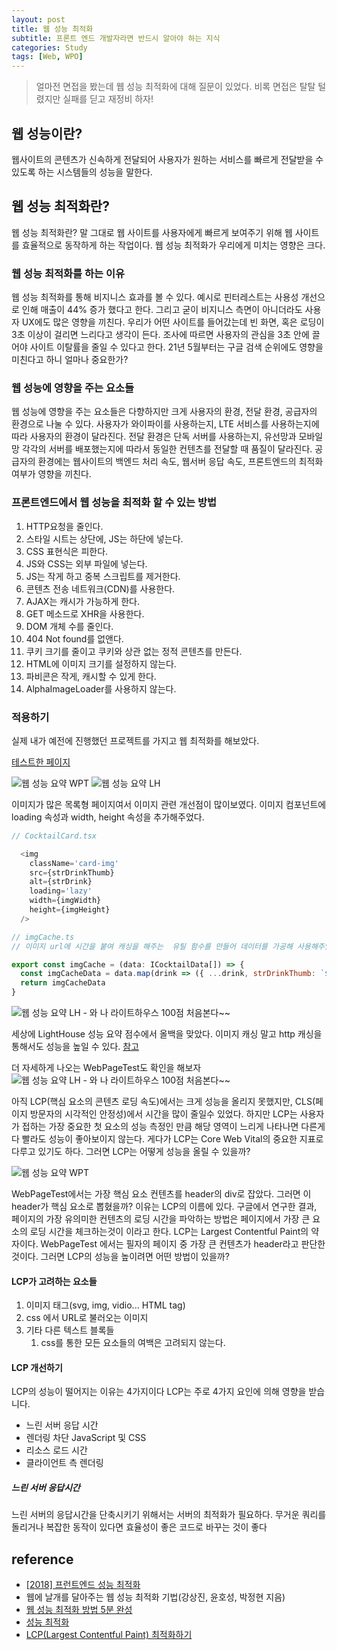 ```yaml
---
layout: post
title: 웹 성능 최적화
subtitle: 프론트 엔드 개발자라면 반드시 알아야 하는 지식
categories: Study
tags: [Web, WPO]
---
```


> 얼마전 면접을 봤는데 웹 성능 최적화에 대해 질문이 있었다. 비록 면접은 탈탈 털렸지만 실패를 딛고 재정비 하자!

## 웹 성능이란?

웹사이트의 콘텐츠가 신속하게 전달되어 사용자가 원하는 서비스를 빠르게 전달받을 수 있도록 하는 시스템들의 성능을 말한다.

## 웹 성능 최적화란?

웹 성능 최적화란? 말 그대로 웹 사이트를 사용자에게 빠르게 보여주기 위해 웹 사이트를 효율적으로 동작하게 하는 작업이다. 웹 성능 최적화가 우리에게 미치는 영향은 크다.

### 웹 성능 최적화를 하는 이유

웹 성능 최적화를 통해 비지니스 효과를 볼 수 있다. 예시로 핀터레스트는 사용성 개선으로 인해 매출이 44% 증가 했다고 한다.
그리고 굳이 비지니스 측면이 아니더라도 사용자 UX에도 많은 영향을 끼친다. 우리가 어떤 사이트를 들어갔는데 빈 화면, 혹은 로딩이 3초 이상이 걸리면 느리다고 생각이 든다. 조사에 따르면 사용자의 관심을 3초 안에 끌어야 사이트 이탈률을 줄일 수 있다고 한다. 21년 5월부터는 구글 검색 순위에도 영향을 미친다고 하니 얼마나 중요한가?

### 웹 성능에 영향을 주는 요소들

웹 성능에 영향을 주는 요소들은 다향하지만 크게 사용자의 환경, 전달 환경, 공급자의 환경으로 나눌 수 있다. 사용자가 와이파이를 사용하는지, LTE 서비스를 사용하는지에 따라 사용자의 환경이 달라진다. 전달 환경은 단독 서버를 사용하는지, 유선망과 모바일망 각각의 서버를 배포했는지에 따라서 동일한 컨텐츠를 전달할 때 품질이 달라진다. 공급자의 환경에는 웹사이트의 백엔드 처리 속도, 웹서버 응답 속도, 프론트엔드의 최적화 여부가 영향을 끼친다.

### 프론트엔드에서 웹 성능을 최적화 할 수 있는 방법

1. HTTP요청을 줄인다.
2. 스타일 시트는 상단에, JS는 하단에 넣는다.
3. CSS 표현식은 피한다.
4. JS와 CSS는 외부 파일에 넣는다.
5. JS는 작게 하고 중복 스크립트를 제거한다.
6. 콘텐츠 전송 네트워크(CDN)를 사용한다.
7. AJAX는 캐시가 가능하게 한다.
8. GET 메소드로 XHR을 사용한다.
9. DOM 개체 수를 줄인다.
10. 404 Not found를 없앤다.
11. 쿠키 크기를 줄이고 쿠키와 상관 없는 정적 콘텐츠를 만든다.
12. HTML에 이미지 크기를 설정하지 않는다.
13. 파비콘은 작게, 캐시할 수 있게 한다.
14. AlphaImageLoader를 사용하지 않는다.

### 적용하기

실제 내가 예전에 진행했던 프로젝트를 가지고 웹 최적화를 해보았다.

[테스트한 페이지](https://eunjin0212.github.io/React-CocktailRecipe/)

![웹 성능 요약 WPT](/assets/images/posts/wpo_test_01.png)
![웹 성능 요약 LH](/assets/images/posts/wpo_test_02.png)

이미지가 많은 목록형 페이지여서 이미지 관련 개선점이 많이보였다.
이미지 컴포넌트에 loading 속성과 width, height 속성을 추가해주었다.

```js
// CocktailCard.tsx

  <img 
    className='card-img' 
    src={strDrinkThumb}
    alt={strDrink}
    loading='lazy'
    width={imgWidth}
    height={imgHeight}
  />
```

```js
// imgCache.ts
// 이미지 url에 시간을 붙여 캐싱을 해주는  유틸 함수를 만들어 데이터를 가공해 사용해주었다.

export const imgCache = (data: ICocktailData[]) => {
  const imgCacheData = data.map(drink => ({ ...drink, strDrinkThumb: `${drink.strDrinkThumb}?${new Date().getTime()}` }))
  return imgCacheData
}
```

![웹 성능 요약 LH - 와 나 라이트하우스 100점 처음본다~~](/assets/images/posts/wpo_test_03.png)

세상에 LightHouse 성능 요약 점수에서 올백을 맞았다.
이미지 캐싱 말고 http 캐싱을 통해서도 성능을 높일 수 있다. [참고](https://developer.chrome.com/docs/lighthouse/performance/uses-long-cache-ttl/?utm_source=lighthouse&utm_medium=devtools#how-to-cache-static-resources-using-http-caching)

더 자세하게 나오는 WebPageTest도 확인을 해보자
![웹 성능 요약 LH - 와 나 라이트하우스 100점 처음본다~~](/assets/images/posts/wpo_test_04.png)

아직 LCP(핵심 요소의 콘텐츠 로딩 속도)에서는 크게 성능을 올리지 못했지만, CLS(페이지 방문자의 시각적인 안정성)에서 시간을 많이 줄일수 있었다.
하지만 LCP는 사용자가 접하는 가장 중요한 첫 요소의 성능 측정인 만큼 해당 영역이 느리게 나타나면 다른게 다 빨라도 성능이 좋아보이지 않는다. 게다가 LCP는 Core Web Vital의 중요한 지표로 다루고 있기도 하다.
그러면 LCP는 어떻게 성능을 올릴 수 있을까?

![웹 성능 요약 WPT](/assets/images/posts/wpo_test_05.png)

WebPageTest에서는 가장 핵심 요소 컨텐츠를 header의 div로 잡았다. 그러면 이 header가 핵심 요소로 뽑혔을까?
이유는 LCP의 이름에 있다. 구글에서 연구한 결과, 페이지의 가장 유의미한 컨텐츠의 로딩 시간을 파악하는 방법은 페이지에서 가장 큰 요소의 로딩 시간을 체크하는것이 이라고 한다.
LCP는 Largest Contentful Paint의 약자이다. WebPageTest 에서는 필자의 페이지 중 가장 큰 컨텐츠가 header라고 판단한 것이다.
그러면 LCP의 성능을 높이려면 어떤 방법이 있을까?

#### LCP가 고려하는 요소들

1. 이미지 태그(svg, img, vidio... HTML tag)
2. css 에서 URL로 불러오는 이미지
3. 기타 다른 텍스트 블록들
   1. css를 통한 모든 요소들의 여백은 고려되지 않는다.

#### LCP 개선하기

LCP의 성능이 떨어지는 이유는 4가지이다
LCP는 주로 4가지 요인에 의해 영향을 받습니다.

- 느린 서버 응답 시간
- 렌더링 차단 JavaScript 및 CSS
- 리소스 로드 시간
- 클라이언트 측 렌더링

##### 느린 서버 응답시간

느린 서버의 응답시간을 단축시키기 위해서는 서버의 최적화가 필요하다. 무거운 쿼리를 돌리거나 복잡한 동작이 있다면 효율성이 좋은 코드로 바꾸는 것이 좋다

## reference

- [[2018] 프런트엔드 성능 최적화](https://youtu.be/G1IWq2blu8c)
- 웹에 날개를 달아주는 웹 성능 최적화 기법(강상진, 윤호성, 박정현 지음)
- [웹 성능 최적화 방법 5분 완성](https://velog.io/@hsecode/%EC%B5%9C%EC%A0%81%ED%99%94-%EC%9B%B9-%EC%84%B1%EB%8A%A5-%EC%B5%9C%EC%A0%81%ED%99%94-%EB%B0%A9%EB%B2%95-5%EB%B6%84-%EC%99%84%EC%84%B1)
- [성능 최적화](https://ui.toast.com/fe-guide/ko_PERFORMANCE)
- [LCP(Largest Contentful Paint) 최적화하기](https://ui.toast.com/posts/ko_202012101720)
